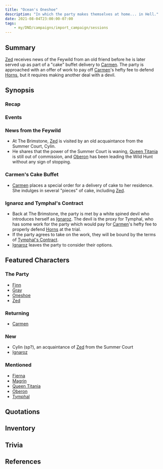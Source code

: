```yaml
---
title: "Ocean's Oneshoe"
description: "In which the party makes themselves at home... in Hell."
date: 2021-08-04T23:00:00-07:00
tags:
    - my/DND/campaigns/import_campaign/sessions
---
```


## Summary

[Zed](/dnd/characters/zed/) receives news of the Feywild from an old friend before he is later served up as part of a "cake" buffet delivery to [Carmen](/dnd/npcs/carmen/). The party is approached with an offer of work to pay off [Carmen](/dnd/npcs/carmen/)'s hefty fee to defend [Horns](/dnd/characters/horns/), but it requires making another deal with a devil.

## Synopsis

### Recap

### Events

### News from the Feywild

- At The Brimstone, [Zed](/dnd/characters/zed/) is visited by an old acquaintance from the Summer Court, Cylin.
- He shares that the power of the Summer Court is waning, [Queen Titania](/dnd/npcs/queen-titania/) is still out of commission, and [Oberon](/dnd/npcs/oberon/) has been leading the Wild Hunt without any sign of stopping.

### Carmen's Cake Buffet

- [Carmen](/dnd/npcs/carmen/) places a special order for a delivery of cake to her residence. She indulges in several "pieces" of cake, including [Zed](/dnd/characters/zed/).

### Ignaroz and Tymphal's Contract

- Back at The Brimstone, the party is met by a white spined devil who introduces herself as [Ignaroz](/dnd/npcs/ignaroz/). The devil is the proxy for Tymphal, who has some work for the party which would pay for [Carmen](/dnd/npcs/carmen/)'s  hefty fee to properly defend [Horns](/dnd/characters/horns/) at the trial.
- If the party agrees to take on the work, they will be bound by the terms of [Tymphal's Contract](/dnd/other-notes/tymphals-contract/).
- [Ignaroz](/dnd/npcs/ignaroz/) leaves the party to consider their options.

## Featured Characters

### The Party

- [Finn](/dnd/characters/finn/)
- [Gray](/dnd/characters/haeltin-var-astora/)
- [Oneshoe](/dnd/characters/oneshoe/)
- [Zed](/dnd/characters/zed/)

### Returning

- [Carmen](/dnd/npcs/carmen/)

### New

- Cylin (sp?), an acquaintance of [Zed](/dnd/characters/zed/) from the Summer Court
- [Ignaroz](/dnd/npcs/ignaroz/)

### Mentioned

- [Fierna](/dnd/npcs/fierna/)
- [Magrin](/dnd/npcs/magrin/)
- [Queen Titania](/dnd/npcs/queen-titania/)
- [Oberon](/dnd/npcs/oberon/)
- [Tymphal](/dnd/npcs/tymphal/)

## Quotations

## Inventory

## Trivia

## References
